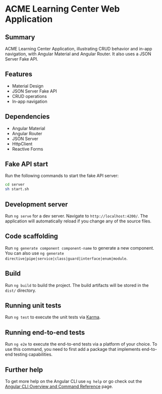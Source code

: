 # ACME Learning Center Web Application

## Summary
ACME Learning Center Application, illustrating CRUD behavior and in-app navigation, with Angular Material and Angular Router. It also uses a JSON Server Fake API.

## Features
- Material Design
- JSON Server Fake API
- CRUD operations
- In-app navigation

## Dependencies
- Angular Material
- Angular Router
- JSON Server
- HttpClient
- Reactive Forms


## Fake API start
Run the following commands to start the fake API server:
```bash
cd server
sh start.sh

```

## Development server

Run `ng serve` for a dev server. Navigate to `http://localhost:4200/`. The application will automatically reload if you change any of the source files.

## Code scaffolding

Run `ng generate component component-name` to generate a new component. You can also use `ng generate directive|pipe|service|class|guard|interface|enum|module`.

## Build

Run `ng build` to build the project. The build artifacts will be stored in the `dist/` directory.

## Running unit tests

Run `ng test` to execute the unit tests via [Karma](https://karma-runner.github.io).

## Running end-to-end tests

Run `ng e2e` to execute the end-to-end tests via a platform of your choice. To use this command, you need to first add a package that implements end-to-end testing capabilities.

## Further help

To get more help on the Angular CLI use `ng help` or go check out the [Angular CLI Overview and Command Reference](https://angular.io/cli) page.

